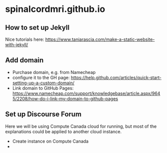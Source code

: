 # spinalcordmri.github.io

## How to set up Jekyll

Nice tutorials here:
https://www.taniarascia.com/make-a-static-website-with-jekyll/

## Add domain
- Purchase domain, e.g. from Namecheap
- configure it to the GH page: https://help.github.com/articles/quick-start-setting-up-a-custom-domain/
- Link domain to GitHub Pages:  https://www.namecheap.com/support/knowledgebase/article.aspx/9645/2208/how-do-i-link-my-domain-to-github-pages

## Set up Discourse Forum

Here we will be using Compute Canada cloud for running, but most of the explanations could be applied to another cloud instance.

- Create instance on Compute Canada
- 
